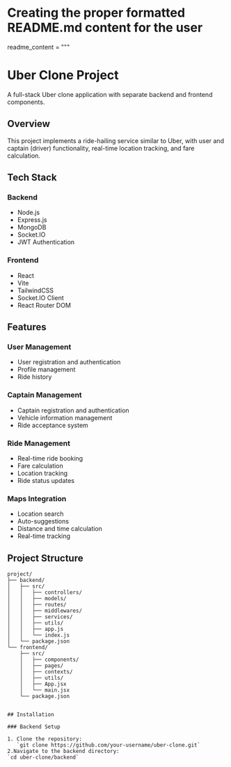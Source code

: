# Creating the proper formatted README.md content for the user
readme_content = """
# Uber Clone Project

A full-stack Uber clone application with separate backend and frontend components.

## Overview

This project implements a ride-hailing service similar to Uber, with user and captain (driver) functionality, real-time location tracking, and fare calculation.

## Tech Stack

### Backend
- Node.js
- Express.js
- MongoDB
- Socket.IO
- JWT Authentication

### Frontend
- React
- Vite
- TailwindCSS
- Socket.IO Client
- React Router DOM

## Features

### User Management
- User registration and authentication
- Profile management
- Ride history

### Captain Management
- Captain registration and authentication
- Vehicle information management
- Ride acceptance system

### Ride Management
- Real-time ride booking
- Fare calculation
- Location tracking
- Ride status updates

### Maps Integration
- Location search
- Auto-suggestions
- Distance and time calculation
- Real-time tracking

## Project Structure

```plaintext
project/
├── backend/
│   ├── src/
│   │   ├── controllers/
│   │   ├── models/
│   │   ├── routes/
│   │   ├── middlewares/
│   │   ├── services/
│   │   ├── utils/
│   │   ├── app.js
│   │   └── index.js
│   └── package.json
└── frontend/
    ├── src/
    │   ├── components/
    │   ├── pages/
    │   ├── contexts/
    │   ├── utils/
    │   ├── App.jsx
    │   └── main.jsx
    └── package.json


## Installation

### Backend Setup

1. Clone the repository:
   `git clone https://github.com/your-username/uber-clone.git`
2.Navigate to the backend directory:
`cd uber-clone/backend`

